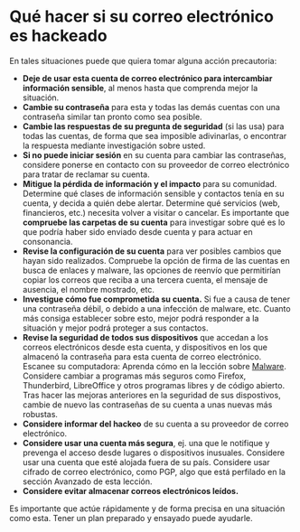 [Title]: # (Qúé hacer si su correo electrónico ha sido hackeado)
[Difficulty]: # (Principiante)
[Order]: # (12)

# Qué hacer si su correo electrónico es hackeado

En tales situaciones puede que quiera tomar alguna acción precautoria:

*   **Deje de usar esta cuenta de correo electrónico para intercambiar información sensible**, al menos hasta que comprenda mejor la situación.
*   **Cambie su contraseña** para esta y todas las demás cuentas con una contraseña similar tan pronto como sea posible.
*   **Cambie las respuestas de su pregunta de seguridad** (si las usa) para todas las cuentas, de forma que sea imposible adivinarlas, o encontrar la respuesta mediante investigación sobre usted.
*   **Si no puede iniciar sesión** en su cuenta para cambiar las contraseñas, considere ponerse en contacto con su proveedor de correo electrónico para tratar de reclamar su cuenta.
*   **Mitigue la pérdida de información y el impacto** para su comunidad. Determine qué clases de información sensible y contactos tenía en su cuenta, y decida a quién debe alertar. Determine qué servicios (web, financieros, etc.) necesita volver a visitar o cancelar. Es importante que **compruebe las carpetas de su cuenta** para investigar sobre qué es lo que podría haber sido enviado desde cuenta y para actuar en consonancia.
*   **Revise la configuración de su cuenta** para ver posibles cambios que hayan sido realizados. Compruebe la opción de firma de las cuentas en busca de enlaces y malware, las opciones de reenvío que permitirían copiar los correos que reciba a una tercera cuenta, el mensaje de ausencia, el nombre mostrado, etc.
*   **Investigue cómo fue comprometida su cuenta.** Si fue a causa de tener una contraseña débil, o debido a una infección de malware, etc. Cuanto más consiga establecer sobre esto, mejor podrá responder a la situación y mejor podrá proteger a sus contactos.
*   **Revise la seguridad de todos sus dispositivos** que accedan a los correos electrónicos desde esta cuenta, y dispositivos en los que almacenó la contraseña para esta cuenta de correo electrónico. Escanee su computadora: Aprenda cómo en la lección sobre [Malware](umbrella://lesson/malware). Considere cambiar a programas más seguros como Firefox, Thunderbird, LibreOffice y otros programas libres y de código abierto. Tras hacer las mejoras anteriores en la seguridad de sus dispostivos, cambie de nuevo las contraseñas de su cuenta a unas nuevas más robustas.
*   **Considere informar del hackeo** de su cuenta a su proveedor de correo electrónico.
*   **Considere usar una cuenta más segura**, ej. una que le notifique y prevenga el acceso desde lugares o dispositivos inusuales. Considere usar una cuenta que esté alojada fuera de su país. Considere usar cifrado de correo electrónico, como PGP, algo que está perfilado en la sección Avanzado de esta lección.
*   **Considere evitar almacenar correos electrónicos leídos.**

Es importante que actúe rápidamente y de forma precisa en una situación como esta. Tener un plan preparado y ensayado puede ayudarle.